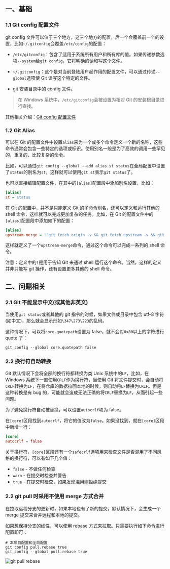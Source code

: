 ## 一、基础

### 1.1 Git config 配置文件

git config 文件可以位于三个地方，这三个地方的配置，后一个会覆盖前一个的设置，比如`~/.gitconfig`会覆盖`/etc/config`的配置：

- `/etc/gitconfig`：包含了适用于系统所有用户和所有库的值。如果传递参数选项`--system`给`git config`，它将明确的读和写这个文件。

- `~/.gitconfig`：这个是对当前登陆用户起作用的配置文件，可以通过传递`--global`选项使 Git 读写这个特定的文件。

- git 安装目录中的 config 文件。

> 在 Windows 系统中，`/etc/gitconfig`会被设置为相对 Git 的安装根目录进行查找。

其他相关介绍：[Git config 配置文件](http://www.cnblogs.com/wanqieddy/archive/2012/08/03/2621027.html)

### 1.2 Git Alias

可以在 Git 的配置文件中设置`alias`来为一个或多个命令定义一个新的名称，这些命令通常会包含一些特定的选项或标识。使用别名一般是为了高效的调用一些罕见的、重复的、比较复杂的命令。

比如，可以通过`git config --global --add alias.st status`在全局配置中设置了`status`的别名为`st`，这样就可以使用`git st`表示`git status`了。

也可以直接编辑配置文件，在其中的`[alias]`配置段中添加别名设置，比如：

```ini
[alias]
st = status
```

在 Git 的配置中，并不是只能定义 Git 的子命令别名，还可以定义和运行其他的 shell 命令，这样就可以完成更加复杂的任务。比如，在 Git 的配置文件中的`[alias]`配置段中添加如下的配置：

```ini
[alias]
upstream-merge = !"git fetch origin -v && git fetch upstream -v && git merge upstream/master && git push"
```

这样就定义了一个`upstream-merge`命令，通过这个命令可以完成一系列的 shell 命令。

注意：定义中的`!`是用于告知 Git 来通过 shell 运行这个命令。当然，这样的定义并非只能写 git 操作，还有设置更多其他的 shell 命令。

## 二、问题相关

### 2.1 Git 不能显示中文(或其他非英文)

当使用`git status`或者其他的 git 指令的时候，如果文件或目录中包含 utf-8 字符(如中文)，那么就会显示形如`\347\273\223`的乱码。

这种情况下，可以将`core.quotepath`设置为 false，就不会对`0x80`以上的字符进行 quote 了：

```shell
git config --global core.quotepath false
```

### 2.2 换行符自动转换

Git 默认情况下会将全部的换行符都转换为类 Unix 系统中的`LF`，比如，在 Windows 系统下一直使用`CRLF`作为换行符，当使用 Git 将文件提交时，会自动将`CRLF`转换为`LF`，在将仓库的数据拉回本地的时候，则自动将`LF`替换为`CRLF`。但是这种转换是有 bug 的，可能就会造成无法正确的将`CRLF`替换为`LF`，从而引起一些问题。

为了避免换行符自动被替换，可以设置`autocrlf`项为 false。

在`[core]`区段找到`autocrlf`，将它的值改为`false`。如果没找到，就在`[core]`区段中新增一行：

```conf
[core]
autocrlf = false
```

关于换行符，`[core]`区段还有一个`safecrlf`选项用来检查文件是否混用了不同风格的换行符，可以有如下几个值：

* `false` - 不做任何检查   
* `warn` - 在提交时检查并警告
* `true` - 在提交时检查，如果发现混用则拒绝提交

### 2.2 git pull 时采用不使用 merge 方式合并

在拉取远程分支的更新时，如果本地也有了新的提交，默认情况下，会生成一个 merge 提交来合并远程和本地的提交。

如果想保持分支的线性，可以使用 rebase 方式来拉取。只需要执行如下命令进行配置即可：

```shell
# 本项目配置和全局配置
git config pull.rebase true
git config --global pull.rebase true
```

![git pull rebase](http://cnd.qiniu.lin07ux.cn/markdown/git-pull-rebase-e81df88539221.png)

